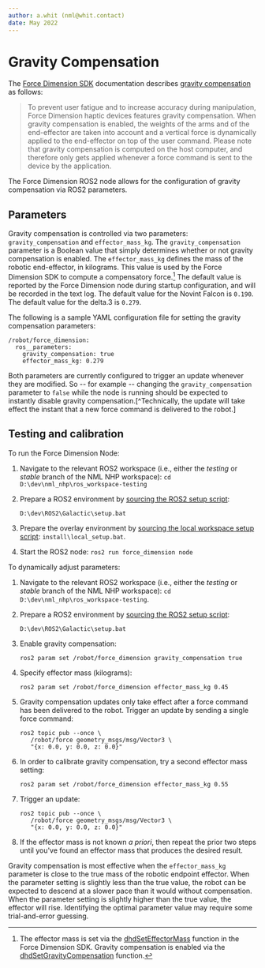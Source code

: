 ```yaml
---
author: a.whit (nml@whit.contact)
date: May 2022
---
```


<!-- License

Copyright 2022 Neuromechatronics Lab, Carnegie Mellon University (a.whit)

Created by: a. whit. (nml@whit.contact)

This Source Code Form is subject to the terms of the Mozilla Public
License, v. 2.0. If a copy of the MPL was not distributed with this
file, You can obtain one at https://mozilla.org/MPL/2.0/.
-->

# Gravity Compensation

The [Force Dimension SDK](force_dimension.md) documentation describes 
[gravity compensation][fd_gravity_compensation] as follows:

> To prevent user fatigue and to increase accuracy during manipulation, Force Dimension haptic devices features gravity compensation. When gravity compensation is enabled, the weights of the arms and of the end-effector are taken into account and a vertical force is dynamically applied to the end-effector on top of the user command. Please note that gravity compensation is computed on the host computer, and therefore only gets applied whenever a force command is sent to the device by the application.

The Force Dimension ROS2 node allows for the configuration of gravity compensation via ROS2 parameters.

## Parameters

Gravity compensation is controlled via two parameters: ``gravity_compensation`` 
and ``effector_mass_kg``. The ``gravity_compensation`` parameter is a Boolean 
value that simply determines whether or not gravity compensation is enabled. 
The ``effector_mass_kg`` defines the mass of the robotic end-effector, in 
kilograms. This value is used by the Force Dimension SDK to compute a 
compensatory force.[^effector_mass] The default value is reported by the Force 
Dimension node during startup configuration, and will be recorded in the text 
log. The default value for the Novint Falcon is ``0.190``. The default value 
for the delta.3 is ``0.279``.

[^effector_mass]: The effector mass is set via the [dhdSetEffectorMass] function in the Force Dimension SDK. Gravity compensation is enabled via the 
[dhdSetGravityCompensation] function.

The following is a sample YAML configuration file for setting the gravity compensation parameters:

```
/robot/force_dimension:
  ros__parameters:
    gravity_compensation: true
    effector_mass_kg: 0.279
```

Both parameters are currently configured to trigger an update whenever they are 
modified. So -- for example -- changing the ``gravity_compensation`` parameter 
to ``false`` while the node is running should be expected to instantly disable 
gravity compensation.[^Technically, the update will take effect the instant 
that a new force command is delivered to the robot.]

## Testing and calibration

To run the Force Dimension Node:

1. Navigate to the relevant ROS2 workspace (i.e., either the _testing_ or _stable_ branch of the NML NHP workspace):
   ```cd D:\dev\nml_nhp\ros_workspace-testing```
2. Prepare a ROS2 environment by [sourcing the ROS2 setup script](https://docs.ros.org/en/galactic/Tutorials/Workspace/Creating-A-Workspace.html#source-ros-2-environment): 
   
   ```
   D:\dev\ROS2\Galactic\setup.bat
   ```
3. Prepare the overlay environment by [sourcing the local workspace setup script](https://docs.ros.org/en/galactic/Tutorials/Workspace/Creating-A-Workspace.html#source-the-overlay): ``install\local_setup.bat``.
4. Start the ROS2 node: ``ros2 run force_dimension node``

To dynamically adjust parameters:

1. Navigate to the relevant ROS2 workspace (i.e., either the _testing_ or _stable_ branch of the NML NHP workspace): ``cd D:\dev\nml_nhp\ros_workspace-testing``.
2. Prepare a ROS2 environment by [sourcing the ROS2 setup script](https://docs.ros.org/en/galactic/Tutorials/Workspace/Creating-A-Workspace.html#source-ros-2-environment):
   
   ```D:\dev\ROS2\Galactic\setup.bat```
3. Enable gravity compensation:
   
   ```
   ros2 param set /robot/force_dimension gravity_compensation true
   ```
4. Specify effector mass (kilograms):
   
   ```
   ros2 param set /robot/force_dimension effector_mass_kg 0.45
   ```
5. Gravity compensation updates only take effect after a force command has been 
   delivered to the robot. Trigger an update by sending a single force command: 
   
   ```
   ros2 topic pub --once \
      /robot/force geometry_msgs/msg/Vector3 \
      "{x: 0.0, y: 0.0, z: 0.0}"
   ```
6. In order to calibrate gravity compensation, try a second effector mass 
   setting:
   
   ```
   ros2 param set /robot/force_dimension effector_mass_kg 0.55
   ```
7. Trigger an update:
   
   ```
   ros2 topic pub --once \
      /robot/force geometry_msgs/msg/Vector3 \
      "{x: 0.0, y: 0.0, z: 0.0}"
   ```
8. If the effector mass is not known _a priori_, then repeat the prior two 
   steps until you've found an effector mass that produces the desired result.

Gravity compensation is most effective when the ``effector_mass_kg`` parameter 
is close to the true mass of the robotic endpoint effector. When the parameter 
setting is slightly less than the true value, the robot can be expected to 
descend at a slower pace than it would without compensation. When the parameter 
setting is slightly higher than the true value, the effector will rise. 
Identifying the optimal parameter value may require some trial-and-error 
guessing.



[dhdSetEffectorMass]: https://downloads.forcedimension.com/sdk/doc/fdsdk-3.14.0/dhd/dhdc_8h.html#a21b58f37e0bd783f4744a8874ae7a02d

[fd_gravity_compensation]: https://downloads.forcedimension.com/sdk/doc/fdsdk-3.14.0/dhd/dhd_glossary.html#dhd_gravity

[dhdSetGravityCompensation]: https://downloads.forcedimension.com/sdk/doc/fdsdk-3.14.0/dhd/dhdc_8h.html#a15dcf0e3c33142b2ac79fd023d03c641


